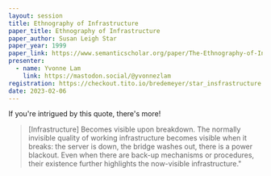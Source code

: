 ```yaml
---
layout: session
title: Ethnography of Infrastructure
paper_title: Ethnography of Infrastructure
paper_author: Susan Leigh Star
paper_year: 1999
paper_link: https://www.semanticscholar.org/paper/The-Ethnography-of-Infrastructure-Star/5731cd74c7b594504f7acf98637417baccee7fc7
presenter:
  - name: Yvonne Lam
    link: https://mastodon.social/@yvonnezlam
registration: https://checkout.tito.io/bredemeyer/star_insfrastructure
date: 2023-02-06
---
```


If you're intrigued by this quote, there's more!

> [Infrastructure] Becomes visible upon breakdown. The normally invisible quality of working infrastructure becomes visible when it breaks: the server is down, the bridge washes out, there is a power blackout. Even when there are back-up mechanisms or procedures, their existence further highlights the now-visible infrastructure."
